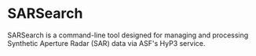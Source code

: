 # SARSearch
SARSearch is a command-line tool designed for managing and processing Synthetic Aperture Radar (SAR) data via ASF's HyP3 service.
